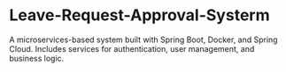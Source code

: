# Leave-Request-Approval-Systerm
A microservices-based system built with Spring Boot, Docker, and Spring Cloud. Includes services for authentication, user management, and business logic.
